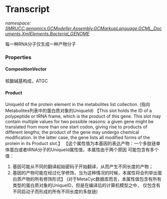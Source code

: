 ﻿# Transcript
_namespace: [SMRUCC.genomics.GCModeller.Assembly.GCMarkupLanguage.GCML_Documents.XmlElements.Bacterial_GENOME](./index.md)_

每一种RNA分子仅生成一种产物分子




### Properties

#### CompositionVector
核酸碱基构成，ATGC
#### Product
UniqueId of the protein element in the metabolites list collection.
 (指向Metabolites列表中的蛋白质对象的UniqueId)
 【This slot holds the ID of a polypeptide or tRNA frame, which is the product of this gene. 
 This slot may contain multiple values for two possible reasons: a given gene might be 
 translated from more than one start codon, giving rise to products of different lengths; 
 the product of the gene may undergo chemical modification. In the latter case, the gene 
 lists all modified forms of the protein in its Product slot.】
 【这个属性值为本基因的表达产物：一个多肽链单体蛋白或者tRNA分子的UniqueId属性值，本属性由于两个原因
 可能包含有多个值：
 1. 基因可能从不同的翻译起始密码子开始翻译，从而产生不同长度的产物；
 2. 基因的产物可能在经过化学修饰，当为这种情况的时候，本属性将会列举出蛋白质产物的所有修饰形式】
 (对于MetaCyc数据库而言，本属性值包含有所有类型的蛋白质对象的UniqueID，但是在编译后的计算机模型之中，
 仅包含有不同启动子而形成的所有不同长度的多肽链)
